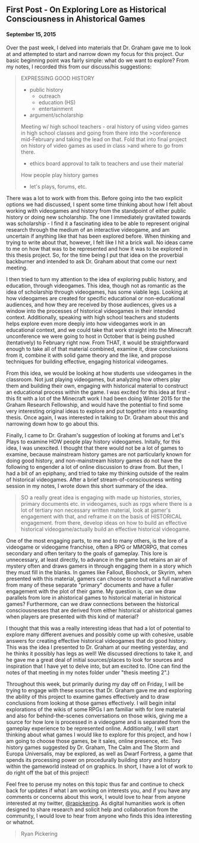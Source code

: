 ## First Post - On Exploring Lore as Historical Consciousness in Ahistorical Games
#### September 15, 2015

Over the past week, I delved into materials that Dr. Graham gave me to look at and attempted to start and narrow down my focus for this project. Our basic beginning point was fairly simple: what do we want to explore? From my notes, I recorded this from our discuss/his suggestions:

>EXPRESSING GOOD HISTORY
>- public history
>	 - outreach
>	 - education (HS)
>	 - entertainment
>- argument/scholarship
>
>Meeting w/ high school teachers - oral history of using video games in high school classes and going from there into the >conference mid-February and taking the lead on that. Fold that into final project on history of video games as used in class >and where to go from there. 
>- ethics board approval to talk to teachers and use their material
>
>How people play history games
>- let's plays, forums, etc. 

There was a lot to work with from this. Before going into the two explicit options we had discussed, I spent some time thinking about how I felt about working with videogames and history from the standpoint of either public history or doing new scholarship. The one I immediately gravitated towards was scholarship - I find it a fascinating idea to be able to represent original research through the medium of an interactive videogame, and am uncertain if anything like that has been explored before. When thinking and trying to write about that, however, I felt like I hit a brick wall. No ideas came to me on how that was to be represented and how it was to be explored in this thesis project. So, for the time being I put that idea on the proverbial backburner and intended to ask Dr. Graham about that come our next meeting. 

I then tried to turn my attention to the idea of exploring public history, and education, through videogames. This idea, though not as romantic as the idea of scholarship through videogames, has some viable legs. Looking at how videogames are created for specific educational or non-educational audiences, and how they are received by those audiences, gives us a window into the processes of historical videogames in their intended context. Additionally, speaking with high school teachers and students helps explore even more deeply into how videogames work in an educational context, and we could take that work straight into the Minecraft unconference we were going to host in October that is being pushed (tentatively) to February right now. From THAT, it would be straightforward enough to take all of that material combined, examine it, draw conclusions from it, combine it with solid game theory and the like, and propose techniques for building effective, engaging historical videogames. 

From this idea, we would be looking at how students use videogames in the classroom. Not just playing videogames, but analyzing how others play them and building their own, engaging with historical material to construct an educational process within the game. I was excited for this idea at first - this fit with a lot of the Minecraft work I had been doing Winter 2015 for the Graham Research Fellowship, and would have the potential to find some very interesting original ideas to explore and put together into a rewarding thesis. Once again, I was interested in talking to Dr. Graham about this and narrowing down how to go about this.

Finally, I came to Dr. Graham's suggestion of looking at forums and Let's Plays to examine HOW people play history videogames. Initally, for this idea, I was unexcited. I thought that there would not be a lot of games to examine, because mainstream history games are not particularly known for doing good history, and non-mainstream history games do not have the following to engender a lot of online discussion to draw from. But then, I had a bit of an epiphany, and tried to take my thinking outside of the realm of historical videogames. After a brief stream-of-consciousness writing session in my notes, I wrote down this short summary of the idea.

>SO a really great idea is engaging with made up histories, stories, primary documents etc. in videogames, such as rpgs where there is a lot of tertiary non necessary written material, look at gamer's engagement with that, and reframe it on the basis of HISTORICAL engagement. from there, develop ideas on how to build an effective historical videogame/actually build an effective historical videogame.

One of the most engaging parts, to me and to many others, is the lore of a videogame or videogame franchise, often a RPG or MMORPG, that comes secondary and often teritary to the goals of gameplay. This lore is unnecessary, at least directly, to advance in the game but retains an air of mystery often and draws gamers in through engaging them in a story which they must fill in the blanks. In games like Fallout, Bioshock, or Skyrim, when presented with this material, gamers can choose to construct a full narrative from many of these separate "primary" documents and have a fuller engagement with the plot of their game. My question is, can we draw parallels from lore in ahistorical games to historical material in historical games? Furthermore, can we draw connections between the historical consciousnesses that are derived from either historical or ahistorical games when players are presented with this kind of material?

I thought that this was a really interesting ideas that had a lot of potential to explore many different avenues and possibly come up with cohesive, usable answers for creating effective historical videogames that do good history. This was the idea I presented to Dr. Graham at our meeting yesterday, and he thinks it possibly has legs as well! We discussed directions to take it, and he gave me a great deal of initial sources/places to look for sources and inspiration that I have yet to delve into, but am excited to. (One can find the notes of that meeting in my notes folder under "thesis meeting 2".)

Throughout this week, but primarily during my day off on Friday, I will be trying to engage with these sources that Dr. Graham gave me and exploring the ability of this project to examine games effectively and to draw conclusions from looking at those games effectively. I will begin inital explorations of the wikis of some RPGs I am familiar with for lore material and also for behind-the-scenes conversations on those wikis, giving me a source for how lore is processed in a videogame and is separated from the gameplay experience to be represented online. Additionally, I will start thinking about what games I would like to explore for this project, and how I am going to choose those games, be it sales, online presence, etc. Two history games suggested by Dr. Graham, The Calm and The Storm and Europa Universalis, may be explored, as well as Dwarf Fortress, a game that spends its processing power on procedurally building story and history within the gameworld instead of on graphics. In short, I have a lot of work to do right off the bat of this project!

Feel free to peruse my notes on this topic thus far and continue to check back for updates if what I am working on interests you, and if you have any comments or concerns about this work, I would love to hear from anyone interested at my twitter, [@rapickering](http://twitter.com/rapickering). As digital humanities work is often designed to share research and solicit help and collaboration from the community, I would love to hear from anyone who finds this idea interesting or whatnot.

> Ryan Pickering
